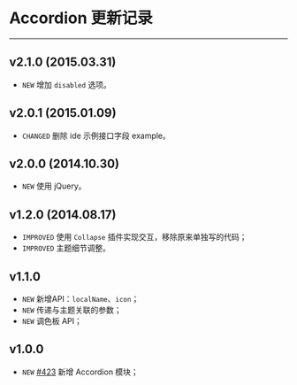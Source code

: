 # Accordion 更新记录
---

## v2.1.0 (2015.03.31)

- `NEW` 增加 `disabled` 选项。

## v2.0.1 (2015.01.09)

- `CHANGED` 删除 ide 示例接口字段 example。

## v2.0.0 (2014.10.30)

- `NEW` 使用 jQuery。

## v1.2.0 (2014.08.17)

- `IMPROVED` 使用 `Collapse` 插件实现交互，移除原来单独写的代码；
- `IMPROVED` 主题细节调整。

## v1.1.0

- `NEW` 新增API：`localName`、`icon`；
- `NEW` 传递与主题关联的参数；
- `NEW` 调色板 API；


## v1.0.0

- `NEW` [#423](https://github.com/allmobilize/issues/issues/423) 新增 Accordion 模块；

